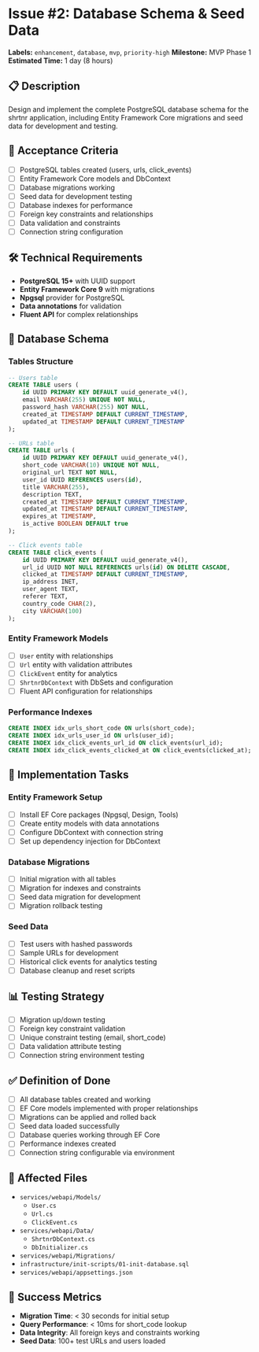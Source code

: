 # Issue #2: Database Schema & Seed Data

**Labels:** `enhancement`, `database`, `mvp`, `priority-high`
**Milestone:** MVP Phase 1
**Estimated Time:** 1 day (8 hours)

## 📋 Description
Design and implement the complete PostgreSQL database schema for the shrtnr application, including Entity Framework Core migrations and seed data for development and testing.

## 🎯 Acceptance Criteria
- [ ] PostgreSQL tables created (users, urls, click_events)
- [ ] Entity Framework Core models and DbContext
- [ ] Database migrations working
- [ ] Seed data for development testing
- [ ] Database indexes for performance
- [ ] Foreign key constraints and relationships
- [ ] Data validation and constraints
- [ ] Connection string configuration

## 🛠️ Technical Requirements
- **PostgreSQL 15+** with UUID support
- **Entity Framework Core 9** with migrations
- **Npgsql** provider for PostgreSQL
- **Data annotations** for validation
- **Fluent API** for complex relationships

## 📝 Database Schema

### Tables Structure
```sql
-- Users table
CREATE TABLE users (
    id UUID PRIMARY KEY DEFAULT uuid_generate_v4(),
    email VARCHAR(255) UNIQUE NOT NULL,
    password_hash VARCHAR(255) NOT NULL,
    created_at TIMESTAMP DEFAULT CURRENT_TIMESTAMP,
    updated_at TIMESTAMP DEFAULT CURRENT_TIMESTAMP
);

-- URLs table
CREATE TABLE urls (
    id UUID PRIMARY KEY DEFAULT uuid_generate_v4(),
    short_code VARCHAR(10) UNIQUE NOT NULL,
    original_url TEXT NOT NULL,
    user_id UUID REFERENCES users(id),
    title VARCHAR(255),
    description TEXT,
    created_at TIMESTAMP DEFAULT CURRENT_TIMESTAMP,
    updated_at TIMESTAMP DEFAULT CURRENT_TIMESTAMP,
    expires_at TIMESTAMP,
    is_active BOOLEAN DEFAULT true
);

-- Click events table
CREATE TABLE click_events (
    id UUID PRIMARY KEY DEFAULT uuid_generate_v4(),
    url_id UUID NOT NULL REFERENCES urls(id) ON DELETE CASCADE,
    clicked_at TIMESTAMP DEFAULT CURRENT_TIMESTAMP,
    ip_address INET,
    user_agent TEXT,
    referer TEXT,
    country_code CHAR(2),
    city VARCHAR(100)
);
```

### Entity Framework Models
- [ ] `User` entity with relationships
- [ ] `Url` entity with validation attributes
- [ ] `ClickEvent` entity for analytics
- [ ] `ShrtnrDbContext` with DbSets and configuration
- [ ] Fluent API configuration for relationships

### Performance Indexes
```sql
CREATE INDEX idx_urls_short_code ON urls(short_code);
CREATE INDEX idx_urls_user_id ON urls(user_id);
CREATE INDEX idx_click_events_url_id ON click_events(url_id);
CREATE INDEX idx_click_events_clicked_at ON click_events(clicked_at);
```

## 🔧 Implementation Tasks

### Entity Framework Setup
- [ ] Install EF Core packages (Npgsql, Design, Tools)
- [ ] Create entity models with data annotations
- [ ] Configure DbContext with connection string
- [ ] Set up dependency injection for DbContext

### Database Migrations
- [ ] Initial migration with all tables
- [ ] Migration for indexes and constraints
- [ ] Seed data migration for development
- [ ] Migration rollback testing

### Seed Data
- [ ] Test users with hashed passwords
- [ ] Sample URLs for development
- [ ] Historical click events for analytics testing
- [ ] Database cleanup and reset scripts

## 📊 Testing Strategy
- [ ] Migration up/down testing
- [ ] Foreign key constraint validation
- [ ] Unique constraint testing (email, short_code)
- [ ] Data validation attribute testing
- [ ] Connection string environment testing

## ✅ Definition of Done
- [ ] All database tables created and working
- [ ] EF Core models implemented with proper relationships
- [ ] Migrations can be applied and rolled back
- [ ] Seed data loaded successfully
- [ ] Database queries working through EF Core
- [ ] Performance indexes created
- [ ] Connection string configurable via environment

## 📁 Affected Files
- `services/webapi/Models/`
  - `User.cs`
  - `Url.cs`
  - `ClickEvent.cs`
- `services/webapi/Data/`
  - `ShrtnrDbContext.cs`
  - `DbInitializer.cs`
- `services/webapi/Migrations/`
- `infrastructure/init-scripts/01-init-database.sql`
- `services/webapi/appsettings.json`

## 🚀 Success Metrics
- **Migration Time**: < 30 seconds for initial setup
- **Query Performance**: < 10ms for short_code lookup
- **Data Integrity**: All foreign keys and constraints working
- **Seed Data**: 100+ test URLs and users loaded